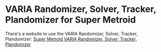 # VARIA Randomizer, Solver, Tracker, Plandomizer for Super Metroid

There's a website to use the VARIA Randomizer, Solver, Tracker, Plandomizer: [Super Metroid VARIA Randomizer, Solver, Tracker, Plandomizer](http://varia.run/)
